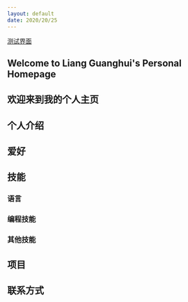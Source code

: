 ```yaml
---
layout: default
date: 2020/20/25
---
```

[测试界面](./test1.html)

## Welcome to Liang Guanghui's Personal Homepage
## 欢迎来到我的个人主页

## 个人介绍

## 爱好

## 技能

### 语言

### 编程技能

### 其他技能

## 项目

## 联系方式

